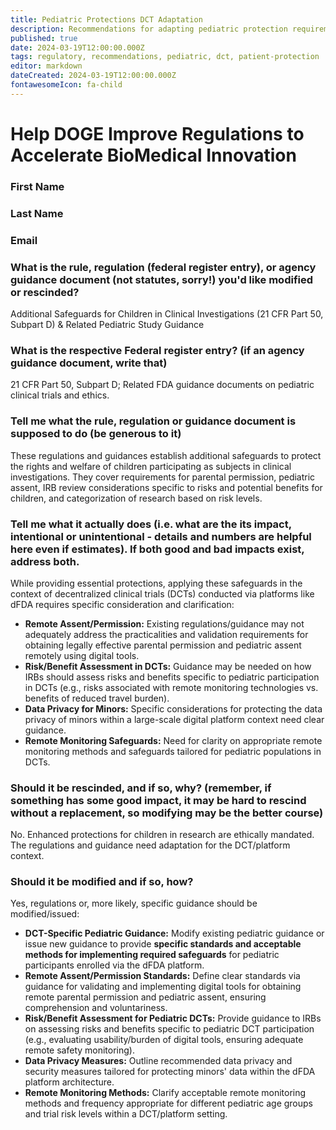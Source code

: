 ```yaml
---
title: Pediatric Protections DCT Adaptation
description: Recommendations for adapting pediatric protection requirements for decentralized clinical trials
published: true
date: 2024-03-19T12:00:00.000Z
tags: regulatory, recommendations, pediatric, dct, patient-protection
editor: markdown
dateCreated: 2024-03-19T12:00:00.000Z
fontawesomeIcon: fa-child
---
```


# Help DOGE Improve Regulations to Accelerate BioMedical Innovation

### First Name

### Last Name

### Email

### What is the rule, regulation (federal register entry), or agency guidance document (not statutes, sorry!) you'd like modified or rescinded?

Additional Safeguards for Children in Clinical Investigations (21 CFR Part 50, Subpart D) & Related Pediatric Study Guidance

### What is the respective Federal register entry? (if an agency guidance document, write that)

21 CFR Part 50, Subpart D; Related FDA guidance documents on pediatric clinical trials and ethics.

### Tell me what the rule, regulation or guidance document is supposed to do (be generous to it)

These regulations and guidances establish additional safeguards to protect the rights and welfare of children participating as subjects in clinical investigations. They cover requirements for parental permission, pediatric assent, IRB review considerations specific to risks and potential benefits for children, and categorization of research based on risk levels.

### Tell me what it actually does (i.e. what are the its impact, intentional or unintentional - details and numbers are helpful here even if estimates). If both good and bad impacts exist, address both.

While providing essential protections, applying these safeguards in the context of decentralized clinical trials (DCTs) conducted via platforms like dFDA requires specific consideration and clarification:
*   **Remote Assent/Permission:** Existing regulations/guidance may not adequately address the practicalities and validation requirements for obtaining legally effective parental permission and pediatric assent remotely using digital tools.
*   **Risk/Benefit Assessment in DCTs:** Guidance may be needed on how IRBs should assess risks and benefits specific to pediatric participation in DCTs (e.g., risks associated with remote monitoring technologies vs. benefits of reduced travel burden).
*   **Data Privacy for Minors:** Specific considerations for protecting the data privacy of minors within a large-scale digital platform context need clear guidance.
*   **Remote Monitoring Safeguards:** Need for clarity on appropriate remote monitoring methods and safeguards tailored for pediatric populations in DCTs.

### Should it be rescinded, and if so, why? (remember, if something has some good impact, it may be hard to rescind without a replacement, so modifying may be the better course)

No. Enhanced protections for children in research are ethically mandated. The regulations and guidance need adaptation for the DCT/platform context.

### Should it be modified and if so, how?

Yes, regulations or, more likely, specific guidance should be modified/issued:
*   **DCT-Specific Pediatric Guidance:** Modify existing pediatric guidance or issue new guidance to provide **specific standards and acceptable methods for implementing required safeguards** for pediatric participants enrolled via the dFDA platform.
*   **Remote Assent/Permission Standards:** Define clear standards via guidance for validating and implementing digital tools for obtaining remote parental permission and pediatric assent, ensuring comprehension and voluntariness.
*   **Risk/Benefit Assessment for Pediatric DCTs:** Provide guidance to IRBs on assessing risks and benefits specific to pediatric DCT participation (e.g., evaluating usability/burden of digital tools, ensuring adequate remote safety monitoring).
*   **Data Privacy Measures:** Outline recommended data privacy and security measures tailored for protecting minors' data within the dFDA platform architecture.
*   **Remote Monitoring Methods:** Clarify acceptable remote monitoring methods and frequency appropriate for different pediatric age groups and trial risk levels within a DCT/platform setting. 